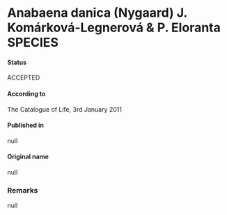 Anabaena danica (Nygaard) J. Komárková-Legnerová & P. Eloranta SPECIES
=======

#### Status
ACCEPTED

#### According to
The Catalogue of Life, 3rd January 2011

#### Published in
null

#### Original name
null

### Remarks
null